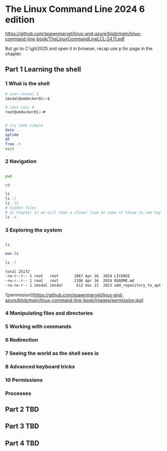 # The Linux Command Line 2024 6 edition

https://github.com/spawnmarvel/linux-and-azure/blob/main/linux-command-line-book/TheLinuxCommandLineLCL-24.11.pdf

But go to C:\giti2025 and open it in browser, recap use p for page in the chapter.

## Part 1 Learning the shell

### 1 What is the shell

```bash
# user normal $
imsdal@vmdocker01:~$

# root user #
root@vmdocker01:~#


# try some simple
date
uptime
df
free -h
exit

```
### 2 Navigation

```bash

pwd

cd

ls
ls -l
ls -lt
# hidden files
# In Chapter 11 we will take a closer look at some of these to see hoy to customize.
ls -a

```
### 3 Exploring the system

```bash

ls

man ls

ls -l

total 25172
-rw-r--r-- 1 root   root       1067 Apr 16  2024 LICENSE
-rw-r--r-- 1 root   root       2196 Apr 16  2024 README.md
-rw-rw-r-- 1 imsdal imsdal      612 Dec 21  2023 add_repository_to_apt.sh

```
!(permission)[https://github.com/spawnmarvel/linux-and-azure/blob/main/linux-command-line-book/images/permission.jpg]


### 4 Manipulating files and directories

### 5 Working with commands

### 6 Redirection

### 7 Seeing the world as the shell sees is

### 8 Advanced keyboard tricks

### 10 Permissions

### Processes

## Part 2 TBD

## Part 3 TBD

## Part 4 TBD

